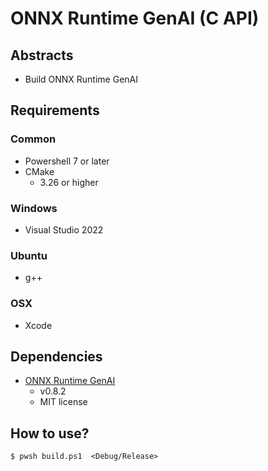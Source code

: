 # ONNX Runtime GenAI (C API)

## Abstracts

* Build ONNX Runtime GenAI

## Requirements

### Common

* Powershell 7 or later
* CMake
  * 3.26 or higher

### Windows

* Visual Studio 2022

### Ubuntu

* g++

### OSX

* Xcode

## Dependencies

* [ONNX Runtime GenAI](https://github.com/microsoft/onnxruntime-genai)
  * v0.8.2
  * MIT license

## How to use?

````shell
$ pwsh build.ps1  <Debug/Release>
````